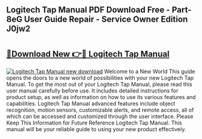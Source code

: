 ## Logitech Tap Manual PDF Download Free - Part-8eG User Guide Repair - Service Owner Edition J0jw2

# <h2><a href="http://bc13966.oget.top/?id=Logitech+Tap+Manual">🔗Download New 👉🔴 Logitech Tap Manual</a></h2>

[![Logitech Tap Manual new download](https://i.imgur.com/5g1atiW.png)](http://bc13966.oget.top/?id=Logitech+Tap+Manual)
Welcome to a New World This guide opens the doors to a new world of possibilities with your new Logitech Tap Manual. To get the most out of your Logitech Tap Manual, please read this user manual carefully before use. It includes detailed instructions for product setup, as well as information on how to use its various features and capabilities. Logitech Tap Manual advanced features include object recognition, motion sensors, customizable alerts, and remote access, all of which can be accessed and customized through the user interface. Please Keep This Information for Future Reference Logitech Tap Manual. This manual will be your reliable guide to using your new product effectively.

